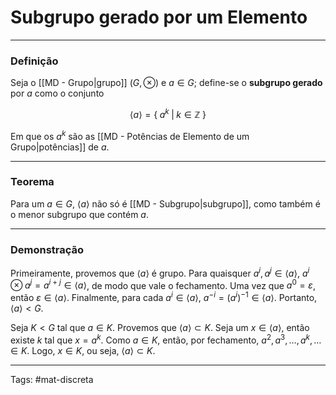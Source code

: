 # Subgrupo gerado por um Elemento

---

### Definição

Seja o [[MD - Grupo|grupo]] $(G,\otimes)$ e $a \in G$; define-se o **subgrupo gerado** por $a$ como o conjunto

$$
\langle a\rangle = \{\; a^k \;|\; k \in \mathbb{Z} \;\}
$$

Em que os $a^k$ são as [[MD - Potências de Elemento de um Grupo|potências]] de $a$.

---

### Teorema

Para um $a \in G$, $\langle a \rangle$ não só é [[MD - Subgrupo|subgrupo]], como também é o menor subgrupo que contém $a$.

---

### Demonstração

Primeiramente, provemos que $\langle a \rangle$ é grupo. Para quaisquer $a^i,a^j \in \langle a \rangle$, $a^i\otimes a^j = a^{i+j} \in \langle a \rangle$, de modo que vale o fechamento. Uma vez que $a^0=\varepsilon$, então $\varepsilon \in \langle a \rangle$. Finalmente, para cada $a^i \in \langle a \rangle$, $a^{-i} = (a^i)^{-1} \in \langle a \rangle$. Portanto, $\langle a \rangle < G$.

Seja $K < G$ tal que $a \in K$. Provemos que $\langle a \rangle \subset K$.  Seja um $x \in \langle a \rangle$, então existe $k$ tal que $x = a^k$. Como $a \in K$, então, por fechamento, $a^2, a^3,\dots,a^k,\dots \in K$. Logo, $x \in K$, ou seja, $\langle a \rangle \subset K$.

---

Tags: #mat-discreta 